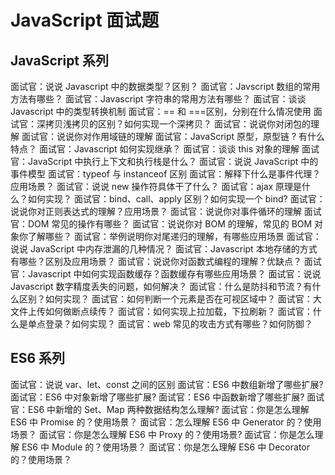 # JavaScript 面试题

## JavaScript 系列

面试官：说说 Javascript 中的数据类型？区别？
面试官：Javscript 数组的常用方法有哪些？
面试官：Javascript 字符串的常用方法有哪些？
面试官：谈谈 Javascript 中的类型转换机制
面试官：== 和 ===区别，分别在什么情况使用
面试官：深拷贝浅拷贝的区别？如何实现一个深拷贝？
面试官：说说你对闭包的理解
面试官：说说你对作用域链的理解
面试官：JavaScript 原型，原型链 ? 有什么特点？
面试官：Javascript 如何实现继承？
面试官：谈谈 this 对象的理解
面试官：JavaScript 中执行上下文和执行栈是什么？
面试官：说说 JavaScript 中的事件模型
面试官：typeof 与 instanceof 区别
面试官：解释下什么是事件代理？应用场景？
面试官：说说 new 操作符具体干了什么？
面试官：ajax 原理是什么？如何实现？
面试官：bind、call、apply 区别？如何实现一个 bind?
面试官：说说你对正则表达式的理解？应用场景？
面试官：说说你对事件循环的理解
面试官：DOM 常见的操作有哪些？
面试官：说说你对 BOM 的理解，常见的 BOM 对象你了解哪些？
面试官：举例说明你对尾递归的理解，有哪些应用场景
面试官：说说 JavaScript 中内存泄漏的几种情况？
面试官：Javascript 本地存储的方式有哪些？区别及应用场景？
面试官：说说你对函数式编程的理解？优缺点？
面试官：Javascript 中如何实现函数缓存？函数缓存有哪些应用场景？
面试官：说说 Javascript 数字精度丢失的问题，如何解决？
面试官：什么是防抖和节流？有什么区别？如何实现？
面试官：如何判断一个元素是否在可视区域中？
面试官：大文件上传如何做断点续传？
面试官：如何实现上拉加载，下拉刷新？
面试官：什么是单点登录？如何实现？
面试官：web 常见的攻击方式有哪些？如何防御？

## ES6 系列

面试官：说说 var、let、const 之间的区别
面试官：ES6 中数组新增了哪些扩展?
面试官：ES6 中对象新增了哪些扩展?
面试官：ES6 中函数新增了哪些扩展?
面试官：ES6 中新增的 Set、Map 两种数据结构怎么理解?
面试官：你是怎么理解 ES6 中 Promise 的？使用场景？
面试官：怎么理解 ES6 中 Generator 的？使用场景？
面试官：你是怎么理解 ES6 中 Proxy 的？使用场景?
面试官：你是怎么理解 ES6 中 Module 的？使用场景？
面试官：你是怎么理解 ES6 中 Decorator 的？使用场景？
